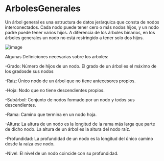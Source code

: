 # ArbolesGenerales
Un árbol general es una estructura de datos jerárquica que consta de nodos interconectados. Cada nodo puede tener cero o más nodos hijos, y un nodo padre puede tener varios hijos. A diferencia de los árboles binarios, en los árboles generales un nodo no está restringido a tener solo dos hijos.

![image](https://github.com/falilp/ArbolesGenerales/assets/78731447/1f6043ef-5df2-427e-937d-ddc7710918dd)

Algunas Definiciones necesarias sobre los arboles:

-Grado: Número de hijos de un nodo. El grado de un árbol es el máximo de los gradosde sus nodos

-Raíz: Único nodo de un árbol que no tiene antecesores propios.

-Hoja: Nodo que no tiene descendientes propios.

-Subárbol: Conjunto de nodos formado por un nodo y todos sus descendientes.

-Rama: Camino que termina en un nodo hoja.

-Altura: La altura de un nodo es la longitud de la rama más larga que parte de dicho nodo. La altura de un árbol es la altura del nodo raíz.

-Profundidad: La profundidad de un nodo es la longitud del único camino desde la raíza ese nodo.

-Nivel: El nivel de un nodo coincide con su profundidad.
